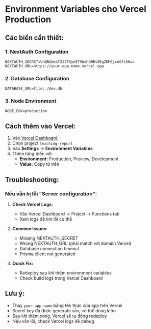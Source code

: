 # Environment Variables cho Vercel Production

## Các biến cần thiết:

### 1. NextAuth Configuration

```
NEXTAUTH_SECRET=VnQN2meeT227TSymIT6bzh08Rv0EgZKMSjce6fihKc=
NEXTAUTH_URL=https://your-app-name.vercel.app
```

### 2. Database Configuration

```
DATABASE_URL=file:./dev.db
```

### 3. Node Environment

```
NODE_ENV=production
```

## Cách thêm vào Vercel:

1. Vào [Vercel Dashboard](https://vercel.com/dashboard)
2. Chọn project `teaching-report`
3. Vào **Settings** → **Environment Variables**
4. Thêm từng biến với:
   - **Environment:** Production, Preview, Development
   - **Value:** Copy từ trên

## Troubleshooting:

### Nếu vẫn bị lỗi "Server configuration":
1. **Check Vercel Logs:**
   - Vào Vercel Dashboard → Project → Functions tab
   - Xem logs để tìm lỗi cụ thể

2. **Common Issues:**
   - Missing NEXTAUTH_SECRET
   - Wrong NEXTAUTH_URL (phải match với domain Vercel)
   - Database connection timeout
   - Prisma client not generated

3. **Quick Fix:**
   - Redeploy sau khi thêm environment variables
   - Check build logs trong Vercel Dashboard

## Lưu ý:

- Thay `your-app-name` bằng tên thực của app trên Vercel
- Secret key đã được generate sẵn, có thể dùng luôn
- Sau khi thêm xong, Vercel sẽ tự động redeploy
- Nếu vẫn lỗi, check Vercel logs để debug
